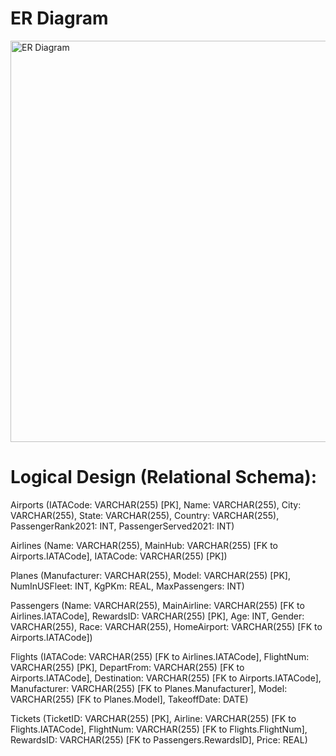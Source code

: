 # ER Diagram



<img width="642" alt="ER Diagram" src="https://user-images.githubusercontent.com/89672480/194468352-3308a5e4-b7ec-499e-bf5f-f4ad613f00b1.png">



# Logical Design (Relational Schema):

Airports (IATACode: VARCHAR(255) [PK], Name: VARCHAR(255), City: VARCHAR(255), State: VARCHAR(255), Country: VARCHAR(255), PassengerRank2021: INT, PassengerServed2021: INT)

Airlines (Name: VARCHAR(255), MainHub: VARCHAR(255) [FK to Airports.IATACode], IATACode: VARCHAR(255) [PK])

Planes (Manufacturer: VARCHAR(255), Model: VARCHAR(255) [PK], NumInUSFleet: INT, KgPKm: REAL, MaxPassengers: INT)

Passengers (Name: VARCHAR(255), MainAirline: VARCHAR(255) [FK to Airlines.IATACode], RewardsID: VARCHAR(255) [PK], Age: INT, Gender: VARCHAR(255), Race: VARCHAR(255), HomeAirport: VARCHAR(255) [FK to Airports.IATACode])

Flights (IATACode: VARCHAR(255) [FK to Airlines.IATACode], FlightNum: VARCHAR(255) [PK], DepartFrom: VARCHAR(255) [FK to Airports.IATACode], Destination: VARCHAR(255) [FK to Airports.IATACode], Manufacturer: VARCHAR(255) [FK to Planes.Manufacturer], Model: VARCHAR(255) [FK to Planes.Model], TakeoffDate: DATE)

Tickets (TicketID: VARCHAR(255) [PK], Airline: VARCHAR(255) [FK to Flights.IATACode], FlightNum: VARCHAR(255) [FK to Flights.FlightNum], RewardsID: VARCHAR(255) [FK to Passengers.RewardsID], Price: REAL)
